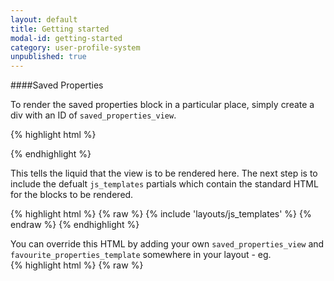 ```yaml
---
layout: default
title: Getting started
modal-id: getting-started
category: user-profile-system
unpublished: true
---
```

####Saved Properties

To render the saved properties block in a particular place, simply create a div with an ID of `saved_properties_view`. 

{% highlight html %}
	<div id="saved_properties_view" class="hidden"></div>
{% endhighlight %}

This tells the liquid that the view is to be rendered here. The next step is to include the defualt `js_templates` partials which contain the standard HTML for the blocks to be rendered.

{% highlight html %}
	{% raw %}
   		{% include 'layouts/js_templates' %}
   	{% endraw %}
{% endhighlight %}

You can override this HTML by adding your own `saved_properties_view` and `favourite_properties_template` somewhere in your layout - eg.  
{% highlight html %}
	{% raw %}
	  <script id="saved_properties_template" type="text/liquid">
		  <div id="property_shortlist" class="content-block">
			  <h2>My property shortlist</h2>
			  <div id='favourite_property_list' class="content">
	
			  </div>
		  </div>
	  </script>

	  <script id="saved_property_template" type="text/liquid">
	    <div id="mini_property_{{property.property_id}}" class="mini_property mini_property_{{property.property_id}}" style="">
	      <div style="position:relative;" class="clearfix">
	        <img src="/liquid_assets/images/delete.png" id="remove_icon_{{property.property_id}}" class="remove_icon" onclick="javascript:Ctesius.Actions.removeSavedProperty({{property.property_id}})">
	        <a href="{{property.property_url}}"><img src="{{ property.small_photo }}"></a>
	        <div class="featured_property_data">
	          <ul>
	            <li><a href="{{property.property_url}}">{{ property.bedrooms }} bedrooms</a></li>
	            <li><a href="{{property.property_url}}">{{ property.price }}</a></li>
	            <li><a href="{{property.property_url}}">{{ property.road_name }}</a></li>
	          </ul>
	        </div>
	      </div>
	    </div>
	  </script>
	{% endraw %}
{% endhighlight %}


You can also override each of the views that the JS renders by default by creating the following files in your app.

- js_templates/_profile_user_info.liquid
- js_templates/_account.liquid
- js_templates/_profile_saved_properties.liquid
- js_templates/_profile_saved_searches.liquid

Events can also be registered in javascript using the Ctesius event system to give visual feedback or other front end calls when saving a property, as detailed below.

####Associated Events
There are a bunch of callbacks that are fired when events take place in Ctesius system. This enabled you to wrap any scripts or HTML within these to provide feedback for these events. Below is a list of these events:

 - **saved_property_view_rendered** Fired when a saved property has been added.
  - **saved_property_removed** Fired when a saved property has been removed.
  - **saved_search_added** Fired when a search is saved to the users favourites.
  - **saved_search_removed** Fired when a saved search is removed.
  
Here is an example of the 'saved_property_view_rendered' callback being used:

{% highlight javascript %}

	Ctesius.registerEvent('saved_property_view_rendered', 
		function(saved_property){
			$('#saved_properties_view').removeClass("hidden");
			$("#add_to_shortlist_"+saved_property.id).html("Remove from Shortlist");
	});
{% endhighlight %}

####Modal vs Non-modal

The above example gives the user a non modal feedback that they have saved properties. There is also the modal view where the whole profile system resides. A user can view their saved properties directly in the modal view by appending /#user/saved_properties to any URL within the site. 

Linking to the modal windows are quite simple. 


	href="#/user"


Is all thats needed for the user profile box to load. Similarly `/#/user/saved_properties` and `/#/user/saved_searches` are required for the other tabs respectivly. 

####Saved Searches

Saved searches work in a similar way but are even more simple. Simply add a link to `Ctesius.Actions.saveCurrentSearch()` on a results page and this should be all thats required. 


####Associated Events
To override any default callabacks simply override the following Ctesius events. 

 - **saved_search_added**
 - **saved_search_removed**


A user can view their saved properties directly by appending /#user/alerts to any URL within the site. 

####User micro view
The user micro view can be used to display the current user state, whether logged in or not, as well as favourite counts etc. To use this, simply add the following div to the site.

{% highlight html %}
	<div id="user_micro_view"></div>
{% endhighlight %}


####Accountless vs Logged in

Homeflow offers both accountless saving of searches and properties as well as logged in versions. When a user registers or logs in whilst having accountless searches or properties - they are syncronised with the existing data at the login. 

####Modal Customization

You can customize the main profile system that is contained in the modal view creating the following partials in your theme and therefore overriding the default partials.

   **/js_templates/_profile_account.liquid**
   **/js_templates/_saved_properties.liquid**
   **/js_templates/_saved_searches.liquid**
